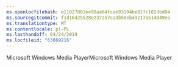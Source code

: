 ```yaml
---
ms.openlocfilehash: e11027802ee98aa64fcae93194be81fc102dbd84
ms.sourcegitcommit: f1d16425528e237257ca3b58eb49217a514849ea
ms.translationtype: MT
ms.contentlocale: pl-PL
ms.lasthandoff: 04/24/2019
ms.locfileid: "63869216"
---
```

<span data-ttu-id="13d73-101">Microsoft Windows Media Player</span><span class="sxs-lookup"><span data-stu-id="13d73-101">Microsoft Windows Media Player</span></span>